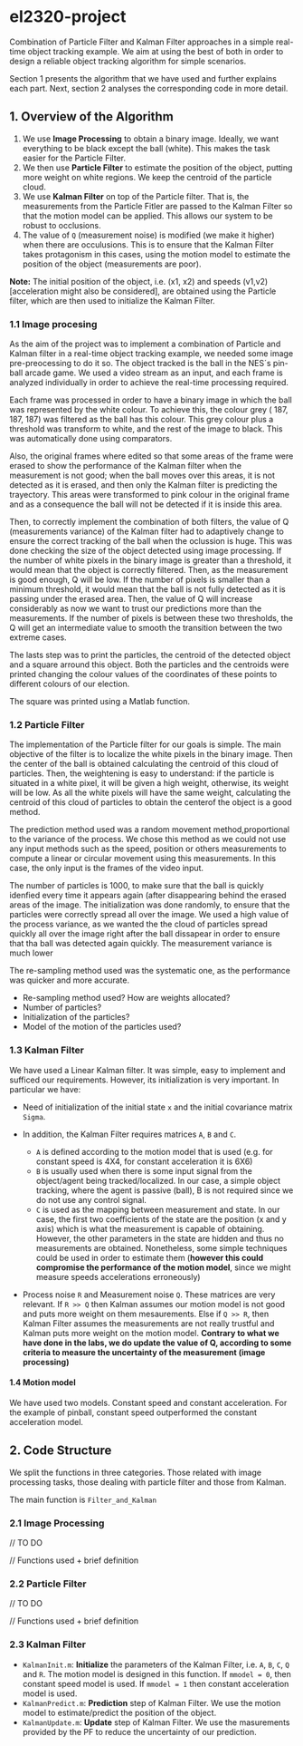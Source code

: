 # el2320-project

Combination of Particle Filter and Kalman Filter approaches in a simple real-time object tracking example. We aim at using the best of both in order to design a reliable object tracking algorithm for simple scenarios.

Section 1 presents the algorithm that we have used and further explains each part. Next, section 2 analyses the corresponding code in more detail.

## 1. Overview of the Algorithm

1. We use **Image Processing** to obtain a binary image. Ideally, we want everything to be black except the ball (white). This makes the task easier for the Particle Filter.
2. We then use **Particle Filter** to estimate the position of the object, putting more weight on white regions. We keep the centroid of the particle cloud.
3. We use **Kalman Filter** on top of the Particle filter. That is, the measurements from the Particle Fitler are passed to the Kalman Filter so that the motion model can be applied. This allows our system to be robust to occlusions.
5. The value of `Q` (measurement noise) is modified (we make it higher) when there are occulusions. This is to ensure that the Kalman Filter takes protagonism in this cases, using the motion model to estimate the position of the object (measurements are poor). 

**Note:** The initial position of the object, i.e. (x1, x2) and speeds (v1,v2) [acceleration might also be considered], are obtained using the Particle filter, which are then used to initialize the Kalman Filter. 

### 1.1 Image procesing

As the aim of the project was to implement a combination of Particle and Kalman filter in a real-time object tracking example, we needed some image pre-preocessing to do it so. The object tracked is the ball in the NES´s pin-ball arcade game. We used a video stream as an input, and each frame is analyzed individually in order to achieve the real-time processing required. 

Each frame was processed in order to have a binary image in which the ball was represented by the white colour. To achieve this, the colour grey ( 187, 187, 187) was filtered as the ball has this colour. This grey colour plus a threshold was transform to white, and the rest of the image to black. This was automatically done using comparators. 

Also, the original frames where edited so that some areas of the frame were erased to show the performance of the Kalman filter when the measurement is not good; when the ball moves over this areas, it is not detected as it is erased, and then only the Kalman filter is predicting the trayectory. This areas were transformed to pink colour in the original frame and as a consequence the ball will not be detected if it is inside this area. 

Then, to correctly implement the combination of both filters, the value of Q (measurements variance) of the Kalman filter had to adaptively change to ensure the correct tracking of the ball when the oclussion is huge. This was done checking the size of the object detected using image processing. If the number of white pixels in the binary image is greater than a threshold, it would mean that the object is correctly filtered. Then, as the measurement is good enough, Q will be low. If the number of pixels is smaller than a minimum threshold, it would mean that the ball is not fully detected as it is passing under the erased area. Then, the value of Q will increase considerably as now we want to trust our predictions more than the measurements. If the number of pixels is between these two thresholds, the Q will get an intermediate value to smooth the transition between the two extreme cases. 

The lasts step was to print the particles, the centroid of the detected object and a square arround this object. Both the particles and the centroids were printed changing the colour values of the coordinates of these points to different colours of our election. 

The square was printed using a Matlab function. 

### 1.2 Particle Filter

The implementation of the Particle filter for our goals is simple. The main objective of the filter is to localize the white pixels in the binary image. Then the center of the ball is obtained calculating the centroid of this cloud of particles. Then, the weightening is easy to understand: if the particle is situated in a white pixel, it will be given a high weight, otherwise, its weight will be low. As all the white pixels will have the same weight, calculating the centroid of this cloud of particles to obtain the centerof the object is a good method. 

The prediction method used was a random movement method,proportional to the variance of the process. We chose this method as we could not use any input methods such as the speed, position or others measurements to compute a linear or circular movement using this measurements. In this case, the only input is the frames of the video input. 

The number of particles is 1000, to make sure that the ball is quickly idenfied every time it appears again (after disappearing behind the erased areas of the image. The initialization was done randomly, to ensure that the particles were correctly spread all over the image. We used a high value of the process variance, as we wanted the the cloud of particles spread quickly all over the image right after the ball dissapear in order to ensure that tha ball was detected again quickly. The measurement variance is much lower

The re-sampling method used was the systematic one, as the performance was quicker and more accurate. 
- Re-sampling method used? How are weights allocated?
- Number of particles?
- Initialization of the particles?
- Model of the motion of the particles used?

### 1.3 Kalman Filter

We have used a Linear Kalman filter. It was simple, easy to implement and sufficed our requirements. However, its initialization is very important. In particular we have:

- Need of initialization of the initial state `x` and the initial covariance matrix `Sigma`.
- In addition, the Kalman Filter requires matrices `A`, `B` and `C`.
  - `A` is defined according to the motion model that is used (e.g. for constant speed is 4X4, for constant acceleration it is 6X6)
  - `B` is usually used when there is some input signal from the object/agent being tracked/localized. In our case, a simple object tracking, where the agent is passive (ball), B is not required since we do not use any control signal.
  - `C` is used as  the mapping between measurement and state. In our case, the first two coefficients of the state are the position (x and y axis) which is what the measurement is capable of obtaining. However, the other parameters in the state are hidden and thus no measurements are obtained. Nonetheless, some simple techniques could be used in order to estimate them (**however this could compromise the performance of the motion model**, since we might measure speeds accelerations erroneously)
  
- Process noise `R` and Measurement noise `Q`. These matrices are very relevant.  If `R >> Q` then Kalman assumes our motion model is not good and puts more weight on them mesaurements. Else if `Q >> R`,  then Kalman Filter assumes the measurements are not really trustful and Kalman puts more weight on the motion model. **Contrary to what we have done in the labs, we do update the value of Q, according to some criteria to measure the uncertainty of the measurement (image processing)**

#### 1.4 Motion model

We have used two models. Constant speed and constant acceleration. For the example of pinball, constant speed outperformed the constant acceleration model.

## 2. Code Structure
We split the functions in three categories. Those related with image processing tasks, those dealing with particle filter and those from Kalman.

The main function is `Filter_and_Kalman`

### 2.1 Image Processing
// TO DO

// Functions used + brief definition

### 2.2 Particle Filter
// TO DO

// Functions used + brief definition

### 2.3 Kalman Filter
- `KalmanInit.m`: **Initialize** the parameters of the Kalman Filter, i.e. `A`, `B`, `C`, `Q` and `R`. The motion model is designed in this function. If `mmodel = 0`, then constant speed model is used. If `mmodel = 1` then constant acceleration model is used. 
- `KalmanPredict.m`: **Prediction** step of Kalman Filter. We use the motion model to estimate/predict the position of the object.
- `KalmanUpdate.m`: **Update** step of Kalman Filter. We use the masurements provided by the PF to reduce the uncertainty of our prediction.
